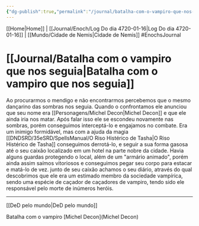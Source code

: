 ```yaml
---
{"dg-publish":true,"permalink":"/journal/batalha-com-o-vampiro-que-nos-seguia/","dgHomeLink":true,"dgPassFrontmatter":false}
---
```


[[Home|Home]] | [[Journal/Enoch/Log Do dia 4720-01-16|Log Do dia 4720-01-16]] | [[Mundo/Cidade de Nemis|Cidade de Nemis]] 
#EnochsJournal 

# [[Journal/Batalha com o vampiro que nos seguia|Batalha com o vampiro que nos seguia]]

Ao procurarmos o mendigo e não encontrarmos percebemos que o mesmo dançarino das sombras nos seguia. Quando o confrontamos ele anunciou que seu nome era [[Personagens/Michel Decon|Michel Decon]] e que ele ainda iria nos matar.
Após falar isso ele se escondeu novamente nas sombras, porém conseguimos interceptá-lo e engajamos no combate.
Era um inimigo formidável, mas com a ajuda da magia [[DNDSRD/35eSRD/SpellsManual/O Riso Histérico de Tasha|O Riso Histérico de Tasha]] conseguimos derrotá-lo, e seguir a sua forma gasosa até o seu caixão localizado em um hotel na parte nobre da cidade.
Havia alguns guardas protegendo o local, além de um "armário animado", porém ainda assim saímos vitoriosos e conseguimos pegar seu corpo para estacar e matá-lo de vez.
junto de seu caixão achamos o seu diário, através do qual descobrimos que ele era um estimado membro da sociedade vampírica, sendo uma espécie de caçador de caçadores de vampiro, tendo sido ele responsável pelo morte de inúmeros heróis.

---
[[DeD pelo mundo|DeD pelo mundo]] 

<span 
	  class='ob-timelines' 
	  data-date='4720-01-16-02' 
	  data-title='Batalha com o vampiro que nos seguia'> 
	Batalha com o vampiro [Michel Decon](Michel Decon)
</span>